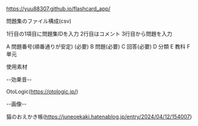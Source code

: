 https://yuu88307.github.io/flashcard_app/

問題集のファイル構成(csv)

1行目の1項目に問題集IDを入力
2行目はコメント
3行目から問題を入力

  A 問題番号(順番通りが安定) (必要)
  B 問題(必要)
  C 回答(必要)
  D 分類
  E 教科
  F 単元
  

使用素材

--効果音--

OtoLogic(https://otologic.jp/)

--画像--

猫のおえかき帳(https://juneoekaki.hatenablog.jp/entry/2024/04/12/154007)
